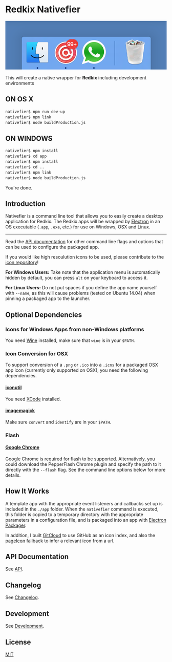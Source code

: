 # Redkix Nativefier

![Dock](screenshots/dock.png)

This will create a native wrapper for **Redkix** including development environments

## ON OS X
```bash
nativefier$ npm run dev-up
nativefier$ npm link
nativefier$ node buildProduction.js
```

## ON WINDOWS
```bash
nativefier$ npm install
nativefier$ cd app
nativefier$ npm install
nativefier$ cd ..
nativefier$ npm link
nativefier$ node buildProduction.js
```

You're done.

## Introduction

Nativefier is a command line tool that allows you to easily create a desktop application for Redkix. The Redkix apps will be wrapped by [Electron](http://electron.atom.io) in an OS executable (`.app`, `.exe`, etc.) for use on Windows, OSX and Linux.

-------

Read the [API documentation](docs/api.md) for other command line flags and options that can be used to configure the packaged app.

If you would like high resoulution icons to be used, please contribute to the [icon repository](https://github.com/jiahaog/nativefier-icons)!

**For Windows Users:** Take note that the application menu is automatically hidden by default, you can press `alt` on your keyboard to access it.

**For Linux Users:** Do not put spaces if you define the app name yourself with `--name`, as this will cause problems (tested on Ubuntu 14.04) when pinning a packaged app to the launcher.

## Optional Dependencies

### Icons for Windows Apps from non-Windows platforms

You need [Wine](https://www.winehq.org/) installed, make sure that `wine` is in your `$PATH`.

### Icon Conversion for OSX

To support conversion of a `.png` or `.ico` into a `.icns` for a packaged OSX app icon (currently only supported on OSX), you need the following dependencies.

#### [iconutil](https://developer.apple.com/library/mac/documentation/GraphicsAnimation/Conceptual/HighResolutionOSX/Optimizing/Optimizing.html)

You need [XCode](https://developer.apple.com/xcode/) installed.

#### [imagemagick](http://www.imagemagick.org/script/index.php)

Make sure `convert` and `identify` are in your `$PATH`.

### Flash

#### [Google Chrome](https://www.google.com/chrome/)

Google Chrome is required for flash to be supported. Alternatively, you could download the PepperFlash Chrome plugin and specify the path to it directly with the `--flash` flag. See the command line options below for more details.

## How It Works

A template app with the appropriate event listeners and callbacks set up is included in the `./app` folder. When the `nativefier` command is executed, this folder is copied to a temporary directory with the appropriate parameters in a configuration file, and is packaged into an app with [Electron Packager](https://github.com/electron-userland/electron-packager).

In addition, I built [GitCloud](https://github.com/jiahaog/gitcloud) to use GitHub as an icon index, and also the [pageIcon](https://github.com/jiahaog/page-icon) fallback to infer a relevant icon from a url.

## API Documentation

See [API](docs/api.md).

## Changelog

See [Changelog](docs/changelog.md).

## Development

See [Development](docs/development.md).

## License

[MIT](LICENSE.md)
